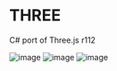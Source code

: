 # THREE
C# port of Three.js r112

![image](https://user-images.githubusercontent.com/3807476/126269787-b1b512a5-96c6-4cab-b60b-ede6745892bb.png)
![image](https://user-images.githubusercontent.com/3807476/126269817-398da361-fa3b-4a20-925b-4723f3d2daba.png)
![image](https://user-images.githubusercontent.com/3807476/126269874-9ea45202-301d-4e07-8fc6-d292c3db49cd.png)

